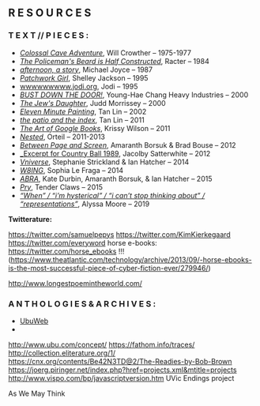 ## R E S O U R C E S

### T E X T   //  P I E C E S :

- [_Colossal Cave Adventure_](https://www.amc.com/shows/halt-and-catch-fire/colossal-cave-adventure/landing), Will Crowther – 1975-1977
- [_The Policeman's Beard is Half Constructed_](http://ubutext.memoryoftheworld.org/racter/racter_policemansbeard.pdf), Racter – 1984
- [_afternoon, a story_](https://eastgate.com/catalog/Afternoon.html), Michael Joyce – 1987
- [_Patchwork Girl_](https://www.eastgate.com/catalog/PatchworkGirl.html), Shelley Jackson – 1995
- [wwwwwwwww.jodi.org](http://wwwwwwwww.jodi.org/), Jodi – 1995
- [_BUST DOWN THE DOOR!_](https://yhchang.com/BUST_DOWN_THE_DOORS%21.html), Young-Hae Chang Heavy Industries – 2000
- [_The Jew's Daughter_](http://www.thejewsdaughter.com/), Judd Morrissey – 2000
- [_Eleven Minute Painting_](http://writing.upenn.edu/pennsound/x/Lin-Flash.html), Tan Lin – 2002
- [_the patio and the index_](https://www.canopycanopycanopy.com/contents/the_patio_and_the_index), Tan Lin – 2011
- [_The Art of Google Books_](https://theartofgooglebooks.tumblr.com/), Krissy Wilson – 2011
- [_Nested_](http://orteil.dashnet.org/nested), Orteil – 2011-2013
- [_Between Page and Screen_](https://www.betweenpageandscreen.com/), Amaranth Borsuk & Brad Bouse – 2012
- [_Excerpt for Country Ball 1989](http://jacolby.com/artwork/2890807_Excerpt_for_Country_Ball_1989_2012.html), Jacolby Satterwhite – 2012
- [_Vniverse_](http://vniverse.com/), Stephanie Strickland & Ian Hatcher – 2014
- [_W8ING_](http://jacket2.org/commentary/first-reading-sophia-le-fragas-w8ing-4-3), Sophia Le Fraga – 2014
- [_ABRA_](http://www.a-b-r-a.com/), Kate Durbin, Amaranth Borsuk, & Ian Hatcher – 2015
- [_Pry_](https://tenderclaws.com/pry), Tender Claws – 2015
- [_“When” / “i’m hysterical” / “i can’t stop thinking about” / “representations”_](https://www.poetryfoundation.org/poetrymagazine/poems/149346/when-im-hysterical-i-cant-stop-thinking-about-representations), Alyssa Moore – 2019

**Twitterature:**

https://twitter.com/samuelpepys
https://twitter.com/KimKierkegaard
https://twitter.com/everyword
horse e-books: https://twitter.com/horse_ebooks !!! (https://www.theatlantic.com/technology/archive/2013/09/-horse-ebooks-is-the-most-successful-piece-of-cyber-fiction-ever/279946/)
 
http://www.longestpoemintheworld.com/

### A N T H O L O G I E S   &   A R C H I V E S :
- [UbuWeb](http://www.ubu.com/)
- 


http://www.ubu.com/concept/
https://fathom.info/traces/
http://collection.eliterature.org/1/
https://cnx.org/contents/Be42N3TD@2/The-Readies-by-Bob-Brown
https://joerg.piringer.net/index.php?href=projects.xml&mtitle=projects
http://www.vispo.com/bp/javascriptversion.htm
UVic Endings project  

As We May Think
